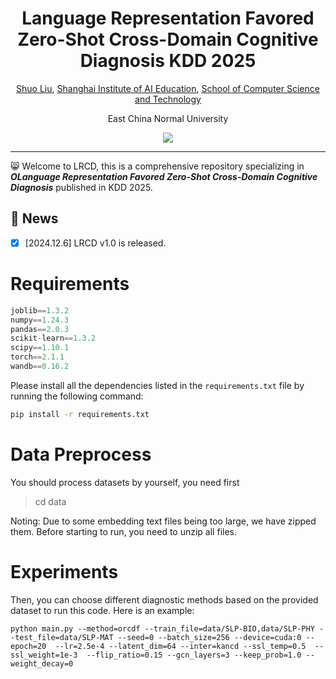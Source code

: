 <div align='center'>
<h1>Language Representation Favored Zero-Shot Cross-Domain Cognitive Diagnosis KDD 2025</h1>
<a href='https://scholar.google.com/citations?user=sRoqbLwAAAAJ&hl=en'>Shuo Liu</a>,
<a href='https://aiedu.ecnu.edu.cn/'>Shanghai Institute of AI Education</a>, <a href='http://www.cs.ecnu.edu.cn/'>School of Computer Science and Technology</a>

East China Normal University

<!-- <a href='https://github.com/ECNU-ILOG/ORCDF'><img src='https://img.shields.io/badge/Project-Page-Green'></a> -->
<!-- <a href='https://github.com/ECNU-ILOG/ORCDF/blob/main/ORCDF-KDD-2024.pdf'><img src='https://img.shields.io/badge/Paper-PDF-orange'></a> -->





<img src='img/Framework.svg' />
</div>

------



:smile_cat: Welcome to LRCD, this is a comprehensive repository specializing in ***OLanguage Representation Favored Zero-Shot Cross-Domain Cognitive Diagnosis*** published in KDD 2025.

## 📰 News 
- [x] [2024.12.6] LRCD v1.0 is released.

# Requirements	

```python
joblib==1.3.2
numpy==1.24.3
pandas==2.0.3
scikit-learn==1.3.2
scipy==1.10.1
torch==2.1.1
wandb==0.16.2
```
Please install all the dependencies listed in the `requirements.txt` file by running the following command:

```bash
pip install -r requirements.txt
```

# Data Preprocess

You should process datasets by yourself, you need first 

> cd data

Noting: Due to some embedding text files being too large, we have zipped them. Before starting to run, you need to unzip all files.

# Experiments

Then, you can choose different diagnostic methods based on the provided dataset to run this code. Here is an example:

```shell
python main.py --method=orcdf --train_file=data/SLP-BIO,data/SLP-PHY --test_file=data/SLP-MAT --seed=0 --batch_size=256 --device=cuda:0 --epoch=20  --lr=2.5e-4 --latent_dim=64 --inter=kancd --ssl_temp=0.5  --ssl_weight=1e-3  --flip_ratio=0.15 --gcn_layers=3 --keep_prob=1.0 --weight_decay=0
```

 
